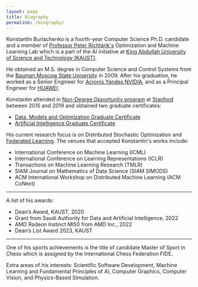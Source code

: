 ```yaml
---
layout: page
title: Biography
permalink: /biography/
---
```


Konstantin Burlachenko is a fourth-year Computer Science Ph.D. candidate and a member of [Professor Peter Richtárik's](https://richtarik.org/) Optimization and Machine Learning Lab which is a part of the AI initiative at [King Abdullah University of Science and Technology (KAUST)](https://www.kaust.edu.sa/en).

He obtained an M.S. degree in Computer Science and Control Systems from the [Bauman Moscow State University](http://bmstu.ru/) in 2009. After his graduation, he worked as a Senior Engineer for [Acronis](https://www.acronis.com/),[Yandex](https://en.wikipedia.org/wiki/Yandex),[NVIDIA](https://developer.nvidia.com/), and as a Principal Engineer for [HUAWEI](https://huawei.ru/).

Konstantin attended in [Non-Degree Opportunity program](https://online.stanford.edu/non-degree-option-program) at [Stanford](https://www.stanford.edu/) between 2015 and 2019 and obtained two graduate certificates:

* [Data, Models and Optimization Graduate Certificate](https://online.stanford.edu/programs/data-models-and-optimization-graduate-certificate)
* [Artificial Intelligence Graduate Certificate](https://online.stanford.edu/programs/artificial-intelligence-graduate-certificate)

His current research focus is on Distributed Stochastic Optimization and [Federated Learning](https://research.google/pubs/pub45648/). The venues that accepted Konstantin's works include:

- International Conference on Machine Learning (ICML)
- International Conference on Learning Representations (ICLR)
- Transactions on Machine Learning Research (TMLR)
- SIAM Journal on Mathematics of Data Science (SIAM SIMODS)
- ACM International Workshop on Distributed Machine Learning (ACM CoNext)

---

A list of his awards:

* Dean’s Award, KAUST, 2020
* Grant from Saudi Authority for Data and Artificial Intelligence, 2022
* AMD Radeon Instinct MI50 from AMD Inc., 2022
* Dean’s List Award 2023, KAUST

---

One of his sports achievements is the title of candidate Master of Sport in Chess which is assigned by the International Chess Federation FIDE.

Extra areas of his interests:  Scientific Software Development,  Machine Learning and Fundamental Principles of AI, Computer Graphics, Computer Vision, and Physics-Based Simulation.
